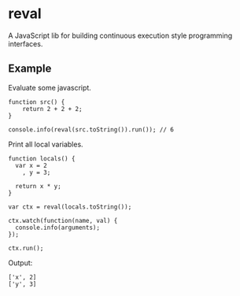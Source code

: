 # reval

A JavaScript lib for building continuous execution style programming interfaces.

## Example

Evaluate some javascript.

    function src() {
    	return 2 + 2 + 2;
    }

    console.info(reval(src.toString()).run()); // 6
    
Print all local variables.

    function locals() {
      var x = 2
        , y = 3;

      return x * y;
    }

    var ctx = reval(locals.toString());

    ctx.watch(function(name, val) {
      console.info(arguments);
    });

    ctx.run();
    
Output:

    ['x', 2]
    ['y', 3]